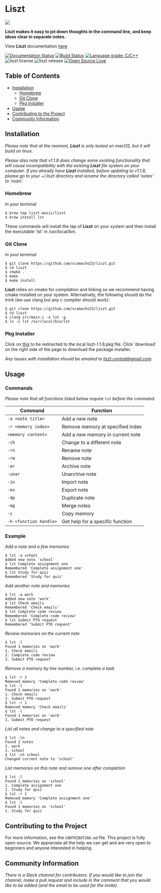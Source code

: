 # Liszt 

![](liszt.png)

**Liszt makes it easy to jot down thoughts in the command line, and
keep ideas clear in separate notes.**

View **Liszt** documentation [here](https://liszt.readthedocs.io "Liszt")

[![Documentation Status](https://readthedocs.org/projects/liszt/badge/?version=latest)](https://liszt.readthedocs.io/en/latest/?badge=latest)
[![Build Status](https://travis-ci.com/scamacho23/liszt.svg?branch=master)](https://travis-ci.com/scamacho23/liszt)
[![Language grade: C/C++](https://img.shields.io/lgtm/grade/cpp/g/scamacho23/homebrew-liszt.svg?logo=lgtm&logoWidth=18)](https://lgtm.com/projects/g/scamacho23/homebrew-liszt/context:cpp)
![liszt license](https://img.shields.io/badge/license-GPL%20v3-success)
![liszt release](https://img.shields.io/badge/release-v1.1.8-informational)
[![Open Source Love](https://badges.frapsoft.com/os/v1/open-source.svg?v=103)](https://github.com/ellerbrock/open-source-badges/)

## Table of Contents
  - [Installation](#installation)
    - [Homebrew](#homebrew)
    - [Git Clone](#git-clone)
    - [Pkg Installer](#pkg-installer)
  - [Usage](#usage)
  - [Contributing to the Project](#contributing-to-the-project)
  - [Community Information](#community-information)
  

## Installation

*Please note that at the moment, **Liszt** is only tested on macOS, but it will build on linux.*

*Please also note that v1.1.8 does change some existing functionality that will cause incompatibility with
the existing **Liszt** file system on your computer. If you already have **Liszt** installed, before
updating to v1.1.8, please go to your ~/.liszt directory and rename the directory called 'notes' to
'main'.*

### Homebrew

*In your terminal*
```
$ brew tap liszt-music/liszt
$ brew install lst
```
These commands will install the tap of **Liszt** on your system and then install the executable
'lst' in /usr/local/bin. 

### Git Clone

*In your terminal*

```
$ git clone https://github.com/scamacho23/liszt.git
$ cd liszt 
$ cmake .
$ make
$ make install
```

**Liszt** relies on cmake for compilation and linking so we recommend having cmake installed on your
system. Alternatively, the following should do the trick (we use clang but any c compiler should work):

```
$ git clone https://github.com/scamacho23/liszt.git
$ cd liszt 
$ clang src/main.c -o lst -g
$ ln -s lst /usr/local/bin/lst
```

### Pkg Installer
Click on [this](liszt-1.1.8.pkg) to be redirected to the local liszt-1.1.8.pkg
file. Click 'download' on the right side of the page to download the package
installer.

*Any issues with installation should be emailed to liszt.central@gmail.com*

## Usage

### Commands
*Please note that all functions listed below require `lst` before the command.*

| Command | Function |
|---------|----------|
| `-a <note title>` | Add a new note | 
| `-r <memory index>` | Remove memory at specified index |
| `<memory content>` | Add a new memory in current note |
| `-ch` | Change to a different note |
| `-rn` | Rename note |
| `-rm` | Remove note |
| `-ar` | Archive note |
| `-unar` | Unarchive note |
| `-in` | Import note |
| `-ex` | Export note |
| `-dp` | Duplicate note |
| `-mg` | Merge notes |
| `-c` | Copy memory |
| `-h <function handle>` | Get help for a specific function |

### Example

*Add a note and a few memories*

```
$ lst -a school
Added new note 'school'
$ lst Complete assignment one
Remembered 'Complete assignment one'
$ lst Study for quiz
Remembered 'Study for quiz'
```

*Add another note and memories*

```
$ lst -a work
Added new note 'work'
$ lst Check emails
Remembered 'Check emails'
$ lst Complete code review
Remembered 'Complete code review'
$ lst Submit PTO request
Remembered 'Submit PTO request'
```

*Review memories on the current note*

```
$ lst -l
Found 3 memories on 'work'
1. Check emails
2. Complete code review
3. Submit PTO request
```

*Remove a memory by line number, i.e. complete a task*

```
$ lst -r 2
Removed memory 'Complete code review'
$ lst -l
Found 2 memories on 'work'
1. Check emails
2. Submit PTO request
$ lst -r 1
Removed memory 'Check emails'
$ lst -l
Found 1 memories on 'work'
1. Submit PTO request
```

*List all notes and change to a specified note*

```
$ lst -ln
Found 2 notes
1. work
2. school
$ lst -ch school
Changed current note to 'school'
```

*List memories on this note and remove one after completion*

```
$ lst -l
Found 2 memories on 'school'
1. Complete assignment one
2. Study for quiz
$ lst -r 1
Removed memory 'Complete assignment one'
$ lst -l
Found 1 memories on 'school'
1. Study for quiz
```

## Contributing to the Project
For more information, see the `CONTRIBUTING.md` file.
This project is fully open-source. We appreciate all the help
we can get and are very open to beginners and anyone interested
in helping.

## Community Information
*There is a Slack channel for contributors. If you would like to join
the channel, make a pull request and include in the comment that you
would like to be added (and the email to be used for the invite).*
